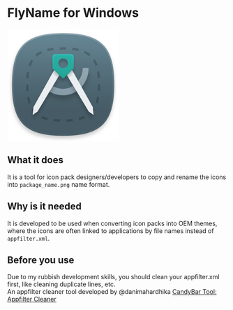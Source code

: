 # FlyName for Windows
![alt text](https://raw.githubusercontent.com/antoniacrespoa2/FlyName-csharp/master/appfilte_to_flyme_theme_icons/Res/designer_tools.png)

## What it does  
It is a tool for icon pack designers/developers to copy and rename the icons into `package_name.png` name format.  

## Why is it needed  
It is developed to be used when converting icon packs into OEM themes, where the icons are often linked to applications by file names instead of `appfilter.xml`.

## Before you use  
Due to my rubbish development skills, you should clean your appfilter.xml first, like cleaning duplicate lines, etc.  
An appfilter cleaner tool developed by @danimahardhika [CandyBar Tool: Appfilter Cleaner](https://github.com/danimahardhika/candybar-library/wiki/CandyBar-Tools#2-appfilter-cleaner)
